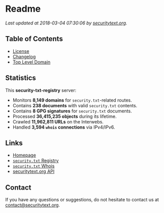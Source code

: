 # Readme

_Last updated at 2018-03-04 07:30:06 by [securitytext.org](https://securitytext.org)._

## Table of Contents

* [License](LICENSE.md)
* [Changelog](CHANGELOG.md)
* [Top Level Domain](TLD.md)

## Statistics

This **security-txt-registry** server:

* Monitors **8,149 domains** for `security.txt`-related routes.
* Contains **238 documents** with valid `security.txt` contents.
* Contains **8 GPG signatures** for `security.txt` documents.
* Processed **36,415,235 objects** during its lifetime.
* Crawled **11,962,811 URLs** on the Interwebs.
* Handled **3,594 `whois` connections** via IPv4/IPv6.

## Links

* [Homepage](https://securitytext.org)
* [`security.txt` Registry](https://registry.securitytext.org)
* [`security.txt` Whois](https://whois.securitytext.org)
* [securitytext.org API](https://registry.securitytext.org)

## Contact

If you have any questions or suggestions, do not hesitate to contact us at contact@securitytext.org.
